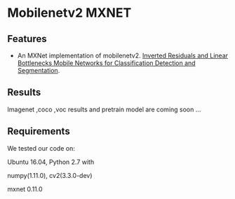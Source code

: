 #   Mobilenetv2 MXNET
## Features 
- An MXNet implementation of mobilenetv2. [Inverted Residuals and Linear Bottlenecks Mobile Networks for Classification  Detection and Segmentation](https://arxiv.org/pdf/1801.04381).


## Results 

Imagenet ,coco ,voc results and pretrain model  are coming soon ...


## Requirements

We tested our code on:

Ubuntu 16.04, Python 2.7 with

numpy(1.11.0), cv2(3.3.0-dev)

mxnet 0.11.0
